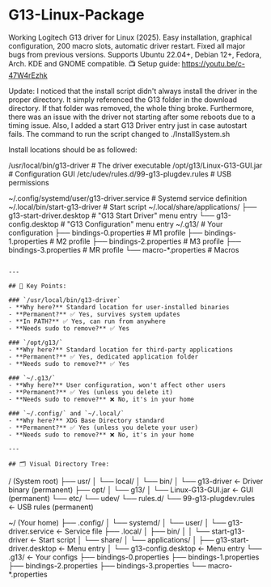 # G13-Linux-Package
Working Logitech G13 driver for Linux (2025). Easy installation, graphical configuration, 200 macro slots, automatic driver restart. Fixed all major bugs from previous versions. Supports Ubuntu 22.04+, Debian 12+, Fedora, Arch. KDE and GNOME compatible. 📺 Setup guide: https://youtu.be/c-47W4rEzhk


Update: I noticed that the install script didn't always install the driver in the proper directory. It simply referenced the G13 folder in the download directory. If that folder was removed, the whole thing broke. Furthermore, there was an issue with the driver not starting after some reboots due to a timing issue.
        Also, I added a start G13 Driver entry just in case autostart fails.
        The command to run the script changed to ./InstallSystem.sh

Install locations should be as followed:

/usr/local/bin/g13-driver                    # The driver executable
/opt/g13/Linux-G13-GUI.jar                   # Configuration GUI
/etc/udev/rules.d/99-g13-plugdev.rules      # USB permissions

~/.config/systemd/user/g13-driver.service   # Systemd service definition
~/.local/bin/start-g13-driver               # Start script
~/.local/share/applications/
    ├── g13-start-driver.desktop            # "G13 Start Driver" menu entry
    └── g13-config.desktop                  # "G13 Configuration" menu entry
~/.g13/                                      # Your configuration
    ├── bindings-0.properties               # M1 profile
    ├── bindings-1.properties               # M2 profile
    ├── bindings-2.properties               # M3 profile
    ├── bindings-3.properties               # MR profile
    └── macro-*.properties                  # Macros
```

---

## 🔑 Key Points:

### `/usr/local/bin/g13-driver`
- **Why here?** Standard location for user-installed binaries
- **Permanent?** ✅ Yes, survives system updates
- **In PATH?** ✅ Yes, can run from anywhere
- **Needs sudo to remove?** ✅ Yes

### `/opt/g13/`
- **Why here?** Standard location for third-party applications
- **Permanent?** ✅ Yes, dedicated application folder
- **Needs sudo to remove?** ✅ Yes

### `~/.g13/`
- **Why here?** User configuration, won't affect other users
- **Permanent?** ✅ Yes (unless you delete it)
- **Needs sudo to remove?** ❌ No, it's in your home

### `~/.config/` and `~/.local/`
- **Why here?** XDG Base Directory standard
- **Permanent?** ✅ Yes (unless you delete your user)
- **Needs sudo to remove?** ❌ No, it's in your home

---

## 🗂️ Visual Directory Tree:
```
/                                   (System root)
├── usr/
│   └── local/
│       └── bin/
│           └── g13-driver         ← Driver binary (permanent)
├── opt/
│   └── g13/
│       └── Linux-G13-GUI.jar      ← GUI (permanent)
└── etc/
    └── udev/
        └── rules.d/
            └── 99-g13-plugdev.rules  ← USB rules (permanent)

~/ (Your home)
├── .config/
│   └── systemd/
│       └── user/
│           └── g13-driver.service    ← Service file
├── .local/
│   ├── bin/
│   │   └── start-g13-driver          ← Start script
│   └── share/
│       └── applications/
│           ├── g13-start-driver.desktop   ← Menu entry
│           └── g13-config.desktop         ← Menu entry
└── .g13/                                   ← Your configs
    ├── bindings-0.properties
    ├── bindings-1.properties
    ├── bindings-2.properties
    ├── bindings-3.properties
    └── macro-*.properties
